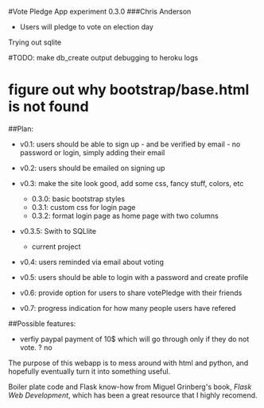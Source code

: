 #Vote Pledge App experiment 0.3.0
###Chris Anderson
- Users will pledge to vote on election day

Trying out sqlite


#TODO: make db_create output debugging to heroku logs
#      figure out why bootstrap/base.html is not found

##Plan:
- v0.1: users should be able to sign up - and be verified by email
        - no password or login, simply adding their email

- v0.2: users should be emailed on signing up
- v0.3: make the site look good, add some css, fancy stuff, colors, etc
    - 0.3.0: basic bootstrap styles
    - 0.3.1: custom css for login page
    - 0.3.2: format login page as home page with two columns
- v0.3.5: Swith to SQLlite
    - current project
- v0.4: users reminded via email about voting
- v0.5: users should be able to login with a password and create profile
- v0.6: provide option for users to share votePledge with their friends
- v0.7: progress indication for how many people users have refered

##Possible features: 
- verfiy paypal payment of 10$ which will go through only
        if they do not vote. ? no


The purpose of this webapp is to mess around with html and python,
and hopefully eventually turn it into something useful.

Boiler plate code and Flask know-how from Miguel Grinberg's book,
*Flask Web Development*, which has been a great resource that I 
highly recomend. 
